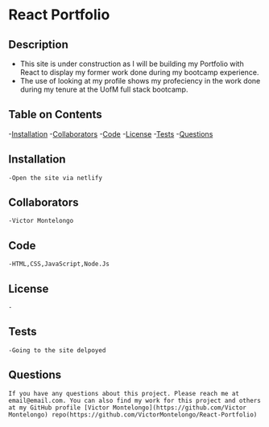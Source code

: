 # React Portfolio
  
  ## Description
  - This site is under construction as I will be building my Portfolio with React to display my former work done during my bootcamp experience.
  - The use of looking at my profile shows my profeciency in the work done during my tenure at the UofM full stack bootcamp.
  
  ## Table on Contents
  
  -[Installation](#installation)
  -[Collaborators](#collaborators)
  -[Code](#code)
  -[License](#license)
  -[Tests](#tests)
  -[Questions](#questions)
  
  ## Installation
    -Open the site via netlify
   
  ## Collaborators
    -Victor Montelongo
  
  ## Code
    -HTML,CSS,JavaScript,Node.Js
  
  ## License
    -
    
  ## Tests
    -Going to the site delpoyed
  

  ## Questions
    If you have any questions about this project. Please reach me at email@email.com. You can also find my work for this project and others at my GitHub profile [Victor Montelongo](https://github.com/Victor Montelongo) repo(https://github.com/VictorMontelongo/React-Portfolio)
  
  